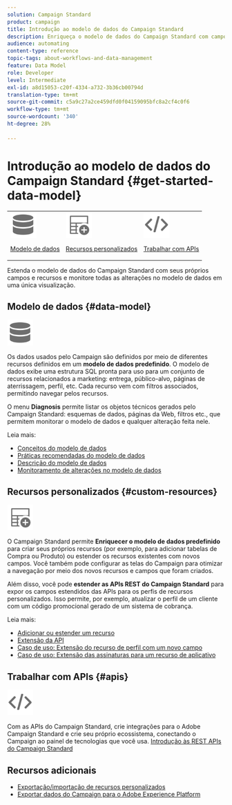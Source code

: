 ```yaml
---
solution: Campaign Standard
product: campaign
title: Introdução ao modelo de dados do Campaign Standard
description: Enriqueça o modelo de dados do Campaign Standard com campos e recursos personalizados e estenda as APIs REST para expor campos estendidos.
audience: automating
content-type: reference
topic-tags: about-workflows-and-data-management
feature: Data Model
role: Developer
level: Intermediate
exl-id: a8d15053-c20f-4334-a732-3b36cb00794d
translation-type: tm+mt
source-git-commit: c5a9c27a2ce459dfd0f04159095bfc8a2cf4c0f6
workflow-type: tm+mt
source-wordcount: '340'
ht-degree: 28%

---
```


# Introdução ao modelo de dados do Campaign Standard {#get-started-data-model}

<table>
<tr>
<td><img src="assets/do-not-localize/icon_datamodel.svg" width="60px"><p><a href="#data-model">Modelo de dados</a></p></td>
<td><img src="assets/do-not-localize/icon_custom.svg" width="60px"><p><a href="#custom-resources">Recursos personalizados</a></p></td><td><img src="assets/do-not-localize/icon_api.svg" width="60px"><p><a href="#custom-resources">Trabalhar com APIs</a></p></td></tr>
</table>

Estenda o modelo de dados do Campaign Standard com seus próprios campos e recursos e monitore todas as alterações no modelo de dados em uma única visualização.

## Modelo de dados {#data-model}

<img src="assets/do-not-localize/icon_datamodel.svg" width="60px">

Os dados usados pelo Campaign são definidos por meio de diferentes recursos definidos em um **modelo de dados predefinido**. O modelo de dados exibe uma estrutura SQL pronta para uso para um conjunto de recursos relacionados a marketing: entrega, público-alvo, páginas de aterrissagem, perfil, etc. Cada recurso vem com filtros associados, permitindo navegar pelos recursos.

O menu **Diagnosis** permite listar os objetos técnicos gerados pelo Campaign Standard: esquemas de dados, páginas da Web, filtros etc., que permitem monitorar o modelo de dados e qualquer alteração feita nele.

Leia mais:

* [Conceitos do modelo de dados](../../developing/using/data-model-concepts.md)
* [Práticas recomendadas do modelo de dados](../../developing/using/data-model-best-practices.md)
* [Descrição do modelo de dados](../../developing/using/datamodel-introduction.md)
* [Monitoramento de alterações no modelo de dados](../../developing/using/monitoring-data-model-changes.md)

## Recursos personalizados {#custom-resources}

<img src="assets/do-not-localize/icon_custom.svg" width="60px">

O Campaign Standard permite **Enriquecer o modelo de dados predefinido** para criar seus próprios recursos (por exemplo, para adicionar tabelas de Compra ou Produto) ou estender os recursos existentes com novos campos. Você também pode configurar as telas do Campaign para otimizar a navegação por meio dos novos recursos e campos que foram criados.

Além disso, você pode **estender as APIs REST do Campaign Standard** para expor os campos estendidos das APIs para os perfis de recursos personalizados. Isso permite, por exemplo, atualizar o perfil de um cliente com um código promocional gerado de um sistema de cobrança.

Leia mais:

* [Adicionar ou estender um recurso](../../developing/using/key-steps-to-add-a-resource.md)
* [Extensão da API](../../developing/using/about-extending-the-api.md)
* [Caso de uso: Extensão do recurso de perfil com um novo campo](../../developing/using/extending-the-profile-resource-with-a-new-field.md)
* [Caso de uso: Extensão das assinaturas para um recurso de aplicativo](../../developing/using/extending-the-subscriptions-to-an-application-resource.md)

## Trabalhar com APIs {#apis}

<img src="assets/do-not-localize/icon_api.svg" width="60px">

Com as APIs do Campaign Standard, crie integrações para o Adobe Campaign Standard e crie seu próprio ecossistema, conectando o Campaign ao painel de tecnologias que você usa. [Introdução às REST APIs do Campaign Standard](../../api/using/get-started-apis.md)

## Recursos adicionais

* [Exportação/importação de recursos personalizados](https://helpx.adobe.com/campaign/kb/acs-get-started-with-cusres.html)
* [Exportar dados do Campaign para o Adobe Experience Platform](../../integrating/using/export-campaign-data.md)
